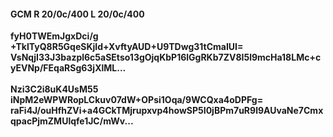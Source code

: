 #### GCM R 20/0c/400 L 20/0c/400
**fyH0TWEmJgxDci/g**<br/>**+TkITyQ8R5GqeSKjId+XvftyAUD+U9TDwg31tCmaIUI=**<br/>**VsNqjI33J3bazpl6c5aSEtso13gOjqKbP16lGgRKb7ZV8I5l9mcHa18LMc+cyEVNp/FEqaRSg63jXlML...**<br/><br/>
**Nzi3C2i8uK4UsM55**<br/>**iNpM2eWPWRopLCkuv07dW+OPsi1Oqa/9WCQxa4oDPFg=**<br/>**raFi4J/ouHfhZVi+a4GCkTMjrupxvp4howSP5I0jBPm7uR9l9AUvaNe7CmxqpacPjmZMUlqfe1JC/mWv...**